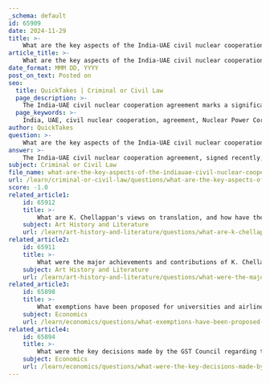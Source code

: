 ```yaml
---
_schema: default
id: 65909
date: 2024-11-29
title: >-
    What are the key aspects of the India-UAE civil nuclear cooperation agreement?
article_title: >-
    What are the key aspects of the India-UAE civil nuclear cooperation agreement?
date_format: MMM DD, YYYY
post_on_text: Posted on
seo:
  title: QuickTakes | Criminal or Civil Law
  page_description: >-
    The India-UAE civil nuclear cooperation agreement marks a significant milestone in bilateral relations, focusing on peaceful uses of nuclear energy, the Barakah Nuclear Power Plant, and enhancing energy security through strategic partnership.
  page_keywords: >-
    India, UAE, civil nuclear cooperation, agreement, Nuclear Power Corporation of India, Emirates Nuclear Energy Company, Barakah Nuclear Power Plant, peaceful nuclear energy, strategic partnership, energy security, trade relations
author: QuickTakes
question: >-
    What are the key aspects of the India-UAE civil nuclear cooperation agreement?
answer: >-
    The India-UAE civil nuclear cooperation agreement, signed recently, marks a significant milestone in the bilateral relations between the two countries. Here are the key aspects of the agreement:\n\n1. **Memorandum of Understanding (MoU)**: The agreement is formalized through a MoU between the Nuclear Power Corporation of India Limited (NPCIL) and the Emirates Nuclear Energy Company (ENEC). This MoU is aimed at enhancing collaboration in the field of nuclear energy.\n\n2. **Barakah Nuclear Power Plant**: A central component of the agreement involves the operations and maintenance of the Barakah Nuclear Power Plant, which is the first nuclear power plant in the UAE. This collaboration signifies India's role in supporting the UAE's nuclear energy initiatives.\n\n3. **Focus on Peaceful Uses of Nuclear Energy**: The agreement emphasizes the commitment of both nations to the peaceful use of nuclear energy. This aligns with previous discussions held during Prime Minister Narendra Modi's visit to the UAE in 2015, where both countries agreed to cooperate in various sectors, including safety, health, agriculture, and science and technology related to nuclear energy.\n\n4. **Strategic Partnership**: The signing of this MoU is part of broader efforts to deepen the Comprehensive Strategic Partnership between India and the UAE. It reflects a mutual interest in enhancing energy security and diversifying trade relations.\n\n5. **Significance**: This agreement is notable as it is the first of its kind between NPCIL and ENEC, highlighting the growing trust and cooperation in the nuclear energy sector between India and the UAE.\n\nOverall, the India-UAE civil nuclear cooperation agreement is a pivotal development that not only strengthens bilateral ties but also contributes to the global discourse on the peaceful use of nuclear energy.
subject: Criminal or Civil Law
file_name: what-are-the-key-aspects-of-the-indiauae-civil-nuclear-cooperation-agreement.md
url: /learn/criminal-or-civil-law/questions/what-are-the-key-aspects-of-the-indiauae-civil-nuclear-cooperation-agreement
score: -1.0
related_article1:
    id: 65912
    title: >-
        What are K. Chellappan's views on translation, and how have they influenced his work?
    subject: Art History and Literature
    url: /learn/art-history-and-literature/questions/what-are-k-chellappans-views-on-translation-and-how-have-they-influenced-his-work
related_article2:
    id: 65911
    title: >-
        What were the major achievements and contributions of K. Chellappan in his field?
    subject: Art History and Literature
    url: /learn/art-history-and-literature/questions/what-were-the-major-achievements-and-contributions-of-k-chellappan-in-his-field
related_article3:
    id: 65898
    title: >-
        What exemptions have been proposed for universities and airlines under the GST framework?
    subject: Economics
    url: /learn/economics/questions/what-exemptions-have-been-proposed-for-universities-and-airlines-under-the-gst-framework
related_article4:
    id: 65894
    title: >-
        What were the key decisions made by the GST Council regarding the tax rate on insurance policies?
    subject: Economics
    url: /learn/economics/questions/what-were-the-key-decisions-made-by-the-gst-council-regarding-the-tax-rate-on-insurance-policies
---
```


&nbsp;